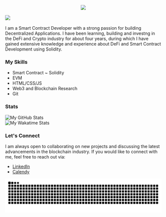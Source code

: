 <p align="center"><img src="https://readme-typing-svg.demolab.com?font=Secular+One&weight=600&size=45&duration=3000&color=7286D3&center=true&vCenter=true&width=435&lines=Hi%2C+I'm+Adwit+%F0%9F%91%8B"/></a></p>

![](https://visitor-badge.laobi.icu/badge?page_id=AdwitM.AdwitM)

I am a Smart Contract Developer with a strong passion for building Decentralized Applications. I have been learning, building and investng in the DeFi and Crypto industry for about four years, during which I have gained extensive knowledge and experience about DeFi and Smart Contract Development using Solidity.

### My Skills
* Smart Contract ~ Solidity
* EVM
* HTML/CSS/JS
* Web3 and Blockchain Research
* Git

### Stats
![My GitHub Stats](https://github-readme-stats.vercel.app/api?username=AdwitM&count_private=true&show_icons=true&theme=tokyonight&hide=stars,issues)<br>
![My Wakatime Stats](https://github-readme-stats.vercel.app/api/wakatime?username=NeroSensei&theme=tokyonight&langs_count=5)

### Let's Connect
I am always open to collaborating on new projects and discussing the latest advancements in the blockchain industry. If you would like to connect with me, feel free to reach out via:  

* [LinkedIn](https://www.linkedin.com/in/adwitm/)
* [Calendy]()



<picture>
  <source media="(prefers-color-scheme: dark)" srcset="https://github.com/AdwitM/AdwitM/blob/output/github-contribution-grid-snake.gif">
  <img alt="github contribution grid snake animation" src="https://github.com/AdwitM/AdwitM/blob/output/github-contribution-grid-snake.svg">
</picture>
